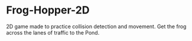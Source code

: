 # Frog-Hopper-2D
2D game made to practice collision detection and movement. Get the frog across the lanes of traffic to the Pond.
